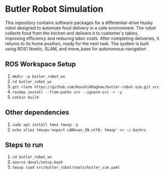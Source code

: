 # Butler Robot Simulation

This repository contains software packages for a differential-drive Husky robot designed to automate food delivery in a cafe environment. The robot collects food from the kitchen and delivers it to customer's tables, improving efficiency and reducing labor costs. After completing deliveries, it returns to its home position, ready for the next task. The system is built using ROS1 Noetic, SLAM, and move_base for autonomous navigation

## ROS Workspace Setup

1. ``` mkdir -p butler_robot_ws ```
2. ``` cd butler_robot_ws ```
3. ``` git clone https://github.com/KoushikRaghav/butler-robot-sim.git src ```
4. ``` rosdep install --from-paths src --ignore-src -r -y ```
5. ``` catkin build ```

## Other dependencies

1. ``` sudo apt install tmux tmuxp -y ```
2. ``` echo alias tmuxp='export LANG=en_IN.utf8; tmuxp' >> ~/.bashrc  ```
   
## Steps to run

1. ``` cd butler_robot_ws ```
2. ``` source devel/setup.bash ```
3. ``` tmuxp load src/butler_robot/tools/butler_sim.yaml ```